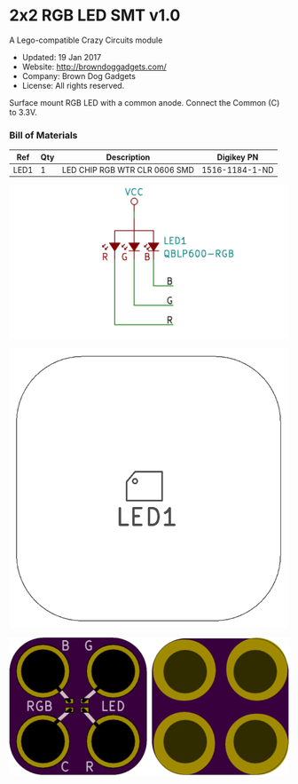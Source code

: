<!--- start title --->
# 2x2 RGB LED SMT v1.0
A Lego-compatible Crazy Circuits module

- Updated: 19 Jan 2017
- Website: http://browndoggadgets.com/
- Company: Brown Dog Gadgets
- License: All rights reserved.

<!--- end title --->
Surface mount RGB LED with a common anode. Connect the Common (C) to 3.3V.

### Bill of Materials

<!--- bom start --->
|Ref|Qty|Description|Digikey PN|
|---|---|-----------|------|
|LED1|1|LED CHIP RGB WTR CLR 0606 SMD|1516-1184-1-ND|

<!--- bom end --->

![Schematic](schematic.png)

![Assembly Diagram](assembly.png)

![Gerber Preview](preview.png)

